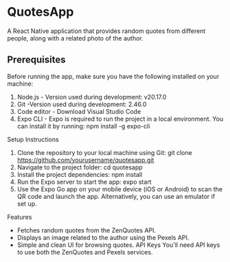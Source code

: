 # QuotesApp
A React Native application that provides random quotes from different people, along with a related photo of the author.

## Prerequisites
Before running the app, make sure you have the following installed on your machine:

  1. Node.js - Version used during development: v20.17.0
  2. Git -Version used during development: 2.46.0
  3. Code editor - Download Visual Studio Code
  4. Expo CLI - Expo is required to run the project in a local environment.
     You can install it by running:  npm install -g expo-cli

Setup Instructions
  1. Clone the repository to your local machine using Git: git clone https://github.com/yourusername/quotesapp.git
  2. Navigate to the project folder: cd quotesapp
  3. Install the project dependencies: npm install
  4. Run the Expo server to start the app: expo start
  5. Use the Expo Go app on your mobile device (iOS or Android) to scan the QR code and launch the app. Alternatively, you can use an emulator if set up.

Features
- Fetches random quotes from the ZenQuotes API.
- Displays an image related to the author using the Pexels API.
- Simple and clean UI for browsing quotes.
API Keys
You'll need API keys to use both the ZenQuotes and Pexels services. 

